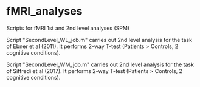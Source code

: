 # fMRI_analyses
Scripts for fMRI 1st and 2nd level analyses (SPM)

Script "SecondLevel_WL_job.m" carries out 2nd level analysis for the task of Ebner et al (2011). It performs 2-way T-test (Patients > Controls, 2 cognitive conditions).

Script "SecondLevel_WM_job.m" carries out 2nd level analysis for the task of Siffredi et al (2017). It performs 2-way T-test (Patients > Controls, 2 cognitive conditions).

